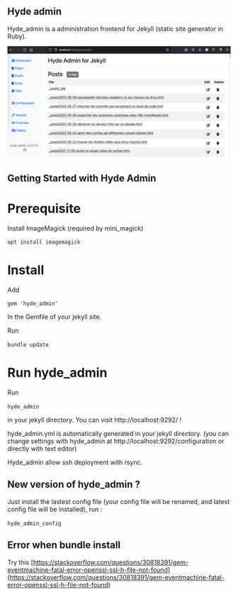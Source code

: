 ## Hyde admin

Hyde_admin is a administration frontend for Jekyll (static site generator in Ruby).

![Hyde_admin for jekyll](hyde_admin_for_jekyll.png)

## Getting Started with Hyde Admin

# Prerequisite

Install ImageMagick (required by mini_magick)

```
apt install imagemagick
```

# Install

Add

```
gem 'hyde_admin'
```

In the Gemfile of your jekyll site.

Run

`bundle update`

# Run hyde_admin

Run 

`hyde_admin`

in your jekyll directory.
You can visit http://localhost:9292/ !

hyde_admin.yml is automatically generated in your jekyll directory.
(you can change settings with hyde_admin at http://localhost:9292/configuration or directly with text editor)

Hyde_admin allow ssh deployment with rsync.

## New version of hyde_admin ?

Just install the lastest config file (your config file will be renamed, and latest config file will be installed), run :

`hyde_admin_config`

## Error when bundle install

Try this [https://stackoverflow.com/questions/30818391/gem-eventmachine-fatal-error-openssl-ssl-h-file-not-found](https://stackoverflow.com/questions/30818391/gem-eventmachine-fatal-error-openssl-ssl-h-file-not-found)
